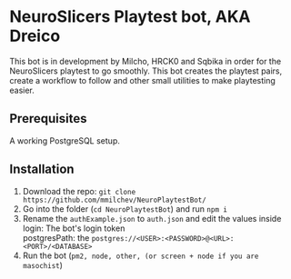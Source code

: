 # NeuroSlicers Playtest bot, AKA Dreico

This bot is in development by Milcho, HRCK0 and Sqbika in order for the NeuroSlicers playtest to go smoothly. This bot creates the playtest pairs, create a workflow to follow and other small utilities to make playtesting easier.

## Prerequisites

A working PostgreSQL setup.

## Installation

1. Download the repo: `git clone https://github.com/mmilchev/NeuroPlaytestBot/`
2. Go into the folder (`cd NeuroPlaytestBot`) and run `npm i`
3. Rename the `authExample.json` to `auth.json` and edit the values inside  
    login: The bot's login token  
    postgresPath: the `postgres://<USER>:<PASSWORD>@<URL>:<PORT>/<DATABASE>`  
4. Run the bot (`pm2, node, other, (or screen + node if you are masochist`)
